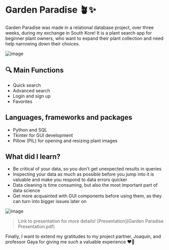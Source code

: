 
# Garden Paradise 🪴✨
Garden Paradise was made in a relational database project, over three weeks, during my exchange in South Kore! It is a plant search app for beginner plant owners, who want to expand their plant collection and need help narrowing down their choices. 

![image](https://github.com/user-attachments/assets/45b107ad-098e-4384-a468-ee75f8f65fe7) 

## 🔍 Main Functions
- Quick search 
- Advanced search
- Login and sign up
- Favorites
  

## Languages, frameworks and packages
- Python and SQL
- Tkinter for GUI development
- Pillow (PIL) for opening and resizing plant images
  

## What did I learn?
- Be critical of your data, so you don't get unexpected results in queries
- Inspecting your data as much as possible before you jump into it is valuable and make you respond to data errors quicker
- Data cleaning is time consuming, but also the most important part of data science
- Get more acquainted with GUI components before using them, as they can turn into bigger issues later on 

![image](https://github.com/user-attachments/assets/30650aee-425c-4c97-8b59-61a8214e9d93)

> Link to presentation for more details! [Presentation](Garden Paradise Presentation.pdf)

Finally, I want to extend my gratitudes to my project partner, Joaquin, and professor Gaya for giving me such a valuable experience ❤️‍🔥
